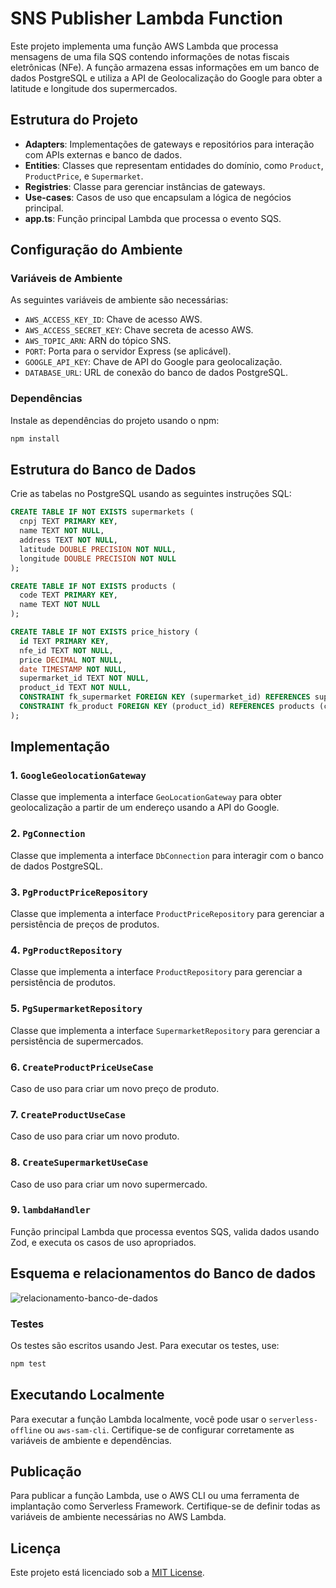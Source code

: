 # SNS Publisher Lambda Function

Este projeto implementa uma função AWS Lambda que processa mensagens de uma fila SQS contendo informações de notas fiscais eletrônicas (NFe). A função armazena essas informações em um banco de dados PostgreSQL e utiliza a API de Geolocalização do Google para obter a latitude e longitude dos supermercados.

## Estrutura do Projeto

- **Adapters**: Implementações de gateways e repositórios para interação com APIs externas e banco de dados.
- **Entities**: Classes que representam entidades do domínio, como `Product`, `ProductPrice`, e `Supermarket`.
- **Registries**: Classe para gerenciar instâncias de gateways.
- **Use-cases**: Casos de uso que encapsulam a lógica de negócios principal.
- **app.ts**: Função principal Lambda que processa o evento SQS.

## Configuração do Ambiente

### Variáveis de Ambiente

As seguintes variáveis de ambiente são necessárias:

- `AWS_ACCESS_KEY_ID`: Chave de acesso AWS.
- `AWS_ACCESS_SECRET_KEY`: Chave secreta de acesso AWS.
- `AWS_TOPIC_ARN`: ARN do tópico SNS.
- `PORT`: Porta para o servidor Express (se aplicável).
- `GOOGLE_API_KEY`: Chave de API do Google para geolocalização.
- `DATABASE_URL`: URL de conexão do banco de dados PostgreSQL.

### Dependências

Instale as dependências do projeto usando o npm:

```sh
npm install
```

## Estrutura do Banco de Dados

Crie as tabelas no PostgreSQL usando as seguintes instruções SQL:

```sql
CREATE TABLE IF NOT EXISTS supermarkets (
  cnpj TEXT PRIMARY KEY,
  name TEXT NOT NULL,
  address TEXT NOT NULL,
  latitude DOUBLE PRECISION NOT NULL,
  longitude DOUBLE PRECISION NOT NULL
);

CREATE TABLE IF NOT EXISTS products (
  code TEXT PRIMARY KEY,
  name TEXT NOT NULL
);

CREATE TABLE IF NOT EXISTS price_history (
  id TEXT PRIMARY KEY,
  nfe_id TEXT NOT NULL,
  price DECIMAL NOT NULL,
  date TIMESTAMP NOT NULL,
  supermarket_id TEXT NOT NULL,
  product_id TEXT NOT NULL,
  CONSTRAINT fk_supermarket FOREIGN KEY (supermarket_id) REFERENCES supermarkets (cnpj) ON DELETE CASCADE,
  CONSTRAINT fk_product FOREIGN KEY (product_id) REFERENCES products (code) ON DELETE CASCADE
);
```

## Implementação

### 1. `GoogleGeolocationGateway`

Classe que implementa a interface `GeoLocationGateway` para obter geolocalização a partir de um endereço usando a API do Google.

### 2. `PgConnection`

Classe que implementa a interface `DbConnection` para interagir com o banco de dados PostgreSQL.

### 3. `PgProductPriceRepository`

Classe que implementa a interface `ProductPriceRepository` para gerenciar a persistência de preços de produtos.

### 4. `PgProductRepository`

Classe que implementa a interface `ProductRepository` para gerenciar a persistência de produtos.

### 5. `PgSupermarketRepository`

Classe que implementa a interface `SupermarketRepository` para gerenciar a persistência de supermercados.

### 6. `CreateProductPriceUseCase`

Caso de uso para criar um novo preço de produto.

### 7. `CreateProductUseCase`

Caso de uso para criar um novo produto.

### 8. `CreateSupermarketUseCase`

Caso de uso para criar um novo supermercado.

### 9. `lambdaHandler`

Função principal Lambda que processa eventos SQS, valida dados usando Zod, e executa os casos de uso apropriados.

## Esquema e relacionamentos do Banco de dados
![relacionamento-banco-de-dados](images/relacionamento-banco-de-dados.pgerd)


### Testes

Os testes são escritos usando Jest. Para executar os testes, use:

```sh
npm test
```

## Executando Localmente

Para executar a função Lambda localmente, você pode usar o `serverless-offline` ou `aws-sam-cli`. Certifique-se de configurar corretamente as variáveis de ambiente e dependências.

## Publicação

Para publicar a função Lambda, use o AWS CLI ou uma ferramenta de implantação como Serverless Framework. Certifique-se de definir todas as variáveis de ambiente necessárias no AWS Lambda.

## Licença

Este projeto está licenciado sob a [MIT License](LICENSE).